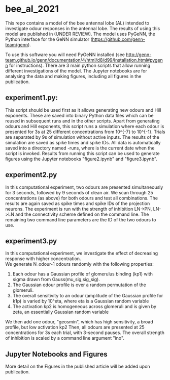 # bee_al_2021
This repo contains a model of the bee antennal lobe (AL) intended to investigate odour responses in the antennal lobe. The results of using this model are published in (UNDER REVIEW).
The model uses PyGeNN, the Python interface for the GeNN simulator (https://github.com/genn-team/genn).

To use this software you will need PyGeNN installed (see http://genn-team.github.io/genn/documentation/4/html/d8/d99/Installation.html#pygenn for instructions).
There are 3 main python scripts that allow running different investigations of the model. The Jupyter notebooks are for analysing the data and making figures, including all figures in the publication. 

experiment1.py:
---
This script should be used first as it allows generating new odours and Hill exponents. These are saved into binary Python data files which can be reused in subsequent runs and in the other scripts.
   Apart from generating odours and Hill exponents, this script runs a simulation where each odour is presented for 3s at 25 different concentrations from 10^{-7} to 10^{-1}. Trials are separated by 9s of simulation without active inputs. The results of the simulation are saved as spike times and spike IDs. All data is automatically saved into a directory named <date>-runs, where <date> is the current date when the script is invoked.
   Results from running this script can be used to generate figures using the Jupyter notebooks "figure2.ipynb" and "figure3.ipynb".
  
experiment2.py
---
In this computational experiment, two odours are presented simultaneously for 3 seconds, followed by 9 seconds of clean air. We scan through 25 concentrations (as above) for both odours and test all combinations. The results are again saved as spike times and spike IDs of the projection neurons. The experiment is run with the strength of inhibition LN->PN, LN->LN and the connectivity scheme defined on the command line. The remaining two command line parameters are the ID of the two odours to use. 

experiment3.py
---
In this computational experiment, we investigate the effect of decreasing response with higher concentration.  
We generate N_odour-1 odours randomly with the following properties: 
1. Each odour has a Gaussian profile of glomerulus binding (kp1) with sigma drawn from Gauss(mu_sig,sig_sig). 
2. The Gaussian odour profile is over a random permutation of the glomeruli.
3. The overall sensitivity to an odour (amplitude of the Gaussian profile for k1p) is varied by 10^eta, where eta is a Gaussian random variable 
3. The activation kp2 is homogeneous across glomeruli and is given by zeta, an 
   essentially Gaussian random variable

We then add one odour, "geosmin", which has high sensitivity, a broad profile, but low activation kp2
Then, all odours are presented at 25 concentrations for 3s each trial, with 3-second pauses.
The overall strength of inhibition is scaled by a command line argument "ino".

Jupyter Notebooks and Figures
---
More detail on the Figures in the published article will be added upon publication.
